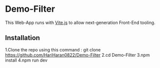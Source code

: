 # Demo-Filter
This Web-App runs with [Vite.js](https://vitejs.dev/) to allow next-generation Front-End tooling.


## Installation
1.Clone the repo using this command : git clone https://github.com/HariHaran0822/Demo-Filter
2.cd Demo-Filter
3.npm install
4.npm run dev

